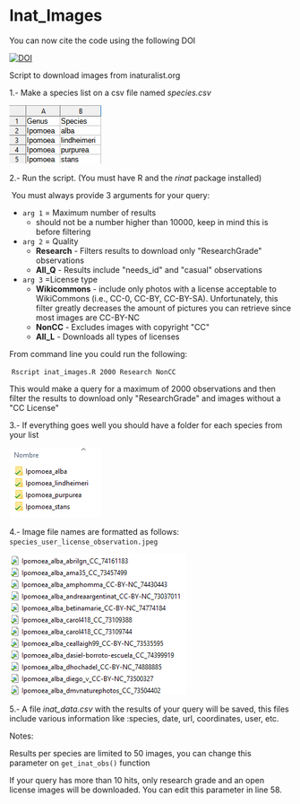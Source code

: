 # Inat_Images


You can now cite the code using the following DOI

<a href="https://doi.org/10.5281/zenodo.4725852"><img src="https://zenodo.org/badge/DOI/10.5281/zenodo.4725852.svg" alt="DOI"></a>

Script to download images from inaturalist.org

1.- Make a species list on a csv file named *species.csv*

![](./samples/list.png)

2.- Run the script. (You must have R and the *rinat* package installed) 

​	You must always provide 3 arguments for your query:

 - `arg 1` = Maximum number of results
    - should not be a number higher than 10000, keep in mind this is before filtering 	
 - `arg 2` = Quality
    - **Research** - Filters results to download only "ResearchGrade" observations
    - **All_Q**      -  Results include "needs_id" and "casual"  observations
 - `arg 3` =License type
    - **Wikicommons** - include only photos with a license acceptable to WikiCommons  (i.e., CC-0, CC-BY, CC-BY-SA). Unfortunately, this filter greatly decreases the amount of pictures you can retrieve since most images are CC-BY-NC
    - **NonCC** - Excludes images with copyright "CC"
    - **All_L**  - Downloads all types of licenses

From command line you could run the following:

​	`Rscript inat_images.R 2000 Research NonCC`

This would make a query for a maximum of 2000 observations and then filter the results to download only "ResearchGrade" and images without a "CC License"

3.- If everything goes well you should have a folder for each species from your list

![](./samples/folders.png)

4.- Image file names are formatted as follows: `species_user_license_observation.jpeg`

![](./samples/images.png)

5.- A file *inat_data.csv* with the results of your query will be saved, this files include various information like :species, date, url, coordinates, user, etc.

Notes:

Results per species are limited to 50 images, you can change this parameter on `get_inat_obs()` function

If your query has more than 10 hits, only research grade and an open license images will be downloaded. You can edit this parameter in line 58.



